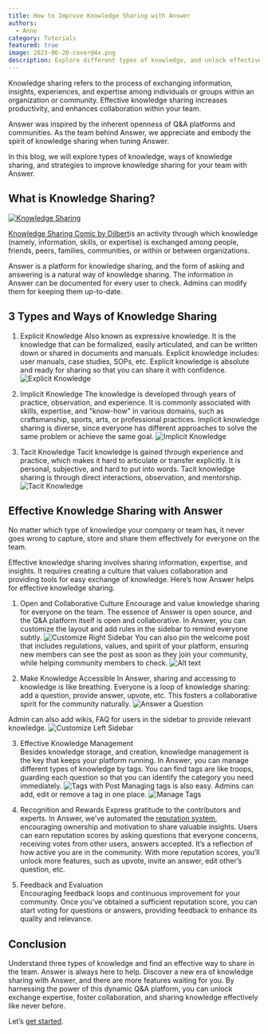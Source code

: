 ```yaml
---
title: How to Improve Knowledge Sharing with Answer
authors:
  - Anne
category: Tutorials
featured: true
image: 2023-06-20-cover@4x.png
description: Explore different types of knowledge, and unlock effective knowledge sharing for your team with the right strategies and the right tool Answer.
---
```


Knowledge sharing refers to the process of exchanging information, insights, experiences, and expertise among individuals or groups within an organization or community.  Effective knowledge sharing increases productivity, and enhances collaboration within your team.

Answer was inspired by the inherent openness of Q&A platforms and communities. As the team behind Answer, we appreciate and embody the spirit of knowledge sharing when tuning Answer.

In this blog, we will explore types of knowledge, ways of knowledge sharing, and strategies to improve knowledge sharing for your team with Answer.

## What is Knowledge Sharing?

[![Knowledge Sharing](knowledgesharing1.jpeg)](https://www.pinterest.com/pin/140596819595429978/)

[Knowledge Sharing Comic by Dilbert](https://en.wikipedia.org/wiki/Knowledge_sharing)is an activity through which knowledge (namely, information, skills, or expertise) is exchanged among people, friends, peers, families, communities, or within or between organizations.

Answer is a platform for knowledge sharing, and the form of asking and answering is a natural way of knowledge sharing. The information in Answer can be documented for every user to check. Admins can modify them for keeping them up-to-date.

## 3 Types and Ways of Knowledge Sharing

01. Explicit Knowledge Also known as expressive knowledge. It is the knowledge that can be formalized, easily articulated, and can be written down or shared in documents and manuals. Explicit knowledge includes: user manuals, case studies, SOPs, etc. Explicit knowledge is absolute and ready for sharing so that you can share it with confidence. ![Explicit Knowledge](knowledgesharing2.png)

02. Implicit Knowledge The knowledge is developed through years of practice, observation, and experience. It is commonly associated with skills, expertise, and "know-how" in various domains, such as craftsmanship, sports, arts, or professional practices. Implicit knowledge sharing is diverse, since everyone has different approaches to solve the same problem or achieve the same goal. ![Implicit Knowledge](knowledgesharing3.png)

03. Tacit Knowledge Tacit knowledge is gained through experience and practice, which makes it hard to articulate or transfer explicitly. It is personal, subjective, and hard to put into words. Tacit knowledge sharing is through direct interactions, observation, and mentorship. ![Tacit Knowledge](knowledgesharing4.png)

## Effective Knowledge Sharing with Answer

No matter which type of knowledge your company or team has, it never goes wrong to capture, store and share them effectively for everyone on the team.

Effective knowledge sharing involves sharing information, expertise, and insights. It requires creating a culture that values collaboration and providing tools for easy exchange of knowledge. Here’s how Answer helps for effective knowledge sharing.

1. Open and Collaborative Culture Encourage and value knowledge sharing for everyone on the team. The essence of Answer is open source, and the Q&A platform itself is open and collaborative. In Answer, you can customize the layout and add rules in the sidebar to remind everyone subtly. ![Customize Right Sidebar](knowledgesharing5.png) You can also pin the welcome post that includes regulations, values, and spirit of your platform, ensuring new members can see the post as soon as they join your community, while helping community members to check. ![Alt text](knowledgesharing6.png)

2. Make Knowledge Accessible In Answer, sharing and accessing to knowledge is like breathing. Everyone is a loop of knowledge sharing: add a question, provide answer, upvote, etc. This fosters a collaborative spirit for the community naturally. ![Answer a Question](knowledgesharing7.png)

 Admin can also add wikis, FAQ for users in the sidebar to provide relevant knowledge. ![Customize Left Sidebar](knowledgesharing8.png)

3. Effective Knowledge Management  
   Besides knowledge storage, and creation, knowledge management is the key that keeps your platform running. In Answer, you can manage different types of knowledge by tags. You can find tags are like troops, guarding each question so that you can identify the category you need immediately. ![Tags with Post](knowledgesharing9.png) Managing tags is also easy. Admins can add, edit or remove a tag in one place. ![Manage Tags](knowledgesharing10.png)
4. Recognition and Rewards Express gratitude to the contributors and experts. In Answer, we’ve automated the [reputation system](https://answer.apache.org/docs/recipes/contents/reputation), encouraging ownership and motivation to share valuable insights. Users can earn reputation scores by asking questions that everyone concerns, receiving votes from other users, answers accepted. It’s a reflection of how active you are in the community. With more reputation scores, you’ll unlock more features, such as upvote, invite an answer, edit other’s question, etc.

5. Feedback and Evaluation  
   Encouraging feedback loops and continuous improvement for your community. Once you've obtained a sufficient reputation score, you can start voting for questions or answers, providing feedback to enhance its quality and relevance.

## Conclusion

Understand three types of knowledge and find an effective way to share in the team. Answer is always here to help. Discover a new era of knowledge sharing with Answer, and there are more features waiting for you. By harnessing the power of this dynamic Q&A platform, you can unlock exchange expertise, foster collaboration, and sharing knowledge effectively like never before.

Let’s [get started](https://answer.apache.org/docs).
